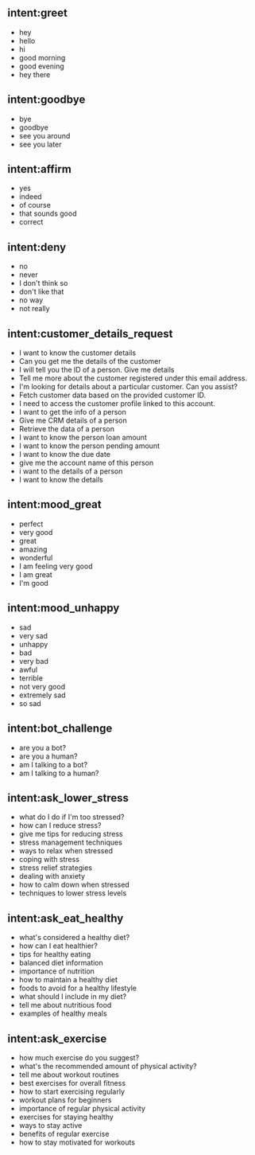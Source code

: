 ## intent:greet
- hey
- hello
- hi
- good morning
- good evening
- hey there

## intent:goodbye
- bye
- goodbye
- see you around
- see you later

## intent:affirm
- yes
- indeed
- of course
- that sounds good
- correct

## intent:deny
- no
- never
- I don't think so
- don't like that
- no way
- not really

## intent:customer_details_request
- I want to know the customer details
- Can you get me the details of the customer
- I will tell you the ID of a person. Give me details
- Tell me more about the customer registered under this email address.
- I'm looking for details about a particular customer. Can you assist?
- Fetch customer data based on the provided customer ID.
- I need to access the customer profile linked to this account.
- I want to get the info of a person
- Give me CRM details of a person
- Retrieve the data of a person
- I want to know the person loan amount
- I want to know the person pending amount
- I want to know the due date
- give me the account name of this person
- i want to the details of a person
- I want to know the details

## intent:mood_great
- perfect
- very good
- great
- amazing
- wonderful
- I am feeling very good
- I am great
- I'm good

## intent:mood_unhappy
- sad
- very sad
- unhappy
- bad
- very bad
- awful
- terrible
- not very good
- extremely sad
- so sad

## intent:bot_challenge
- are you a bot?
- are you a human?
- am I talking to a bot?
- am I talking to a human?

## intent:ask_lower_stress
- what do I do if I'm too stressed?
- how can I reduce stress?
- give me tips for reducing stress
- stress management techniques
- ways to relax when stressed
- coping with stress
- stress relief strategies
- dealing with anxiety
- how to calm down when stressed
- techniques to lower stress levels

## intent:ask_eat_healthy
- what's considered a healthy diet?
- how can I eat healthier?
- tips for healthy eating
- balanced diet information
- importance of nutrition
- how to maintain a healthy diet
- foods to avoid for a healthy lifestyle
- what should I include in my diet?
- tell me about nutritious food
- examples of healthy meals

## intent:ask_exercise
- how much exercise do you suggest?
- what's the recommended amount of physical activity?
- tell me about workout routines
- best exercises for overall fitness
- how to start exercising regularly
- workout plans for beginners
- importance of regular physical activity
- exercises for staying healthy
- ways to stay active
- benefits of regular exercise
- how to stay motivated for workouts
